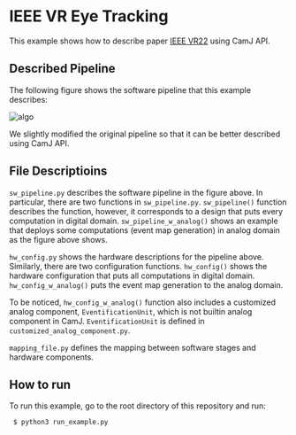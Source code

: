 # IEEE VR Eye Tracking

This example shows how to describe paper [IEEE VR22](https://horizon-lab.org/pubs/vr22.pdf) using 
CamJ API.

## Described Pipeline

The following figure shows the software pipeline that this example describes:

![algo](https://user-images.githubusercontent.com/21286132/220165747-6cd26972-9ea9-4298-80eb-28ad070ec6d2.png)

We slightly modified the original pipeline so that it can be better described using CamJ API.

## File Descriptioins

`sw_pipeline.py` describes the software pipeline in the figure above. In particular, there are two 
functions in `sw_pipeline.py`. `sw_pipeline()` function describes the function, however, it 
corresponds to a design that puts every computation in digital domain. `sw_pipeline_w_analog()` shows
an example that deploys some computations (event map generation) in analog domain as the figure above
shows. 

`hw_config.py` shows the hardware descriptions for the pipeline above. Similarly, there are two
configuration functions. `hw_config()` shows the hardware configuration that puts all computations 
in digital domain. `hw_config_w_analog()` puts the event map generation to the analog domain. 

To be noticed, `hw_config_w_analog()` function also includes a customized analog component, 
`EventificationUnit`, which is not builtin analog component in CamJ. `EventificationUnit` is defined
in `customized_analog_component.py`. 

`mapping_file.py` defines the mapping between software stages and hardware components.

## How to run

To run this example, go to the root directory of this repository and run:
```
 $ python3 run_example.py
```
